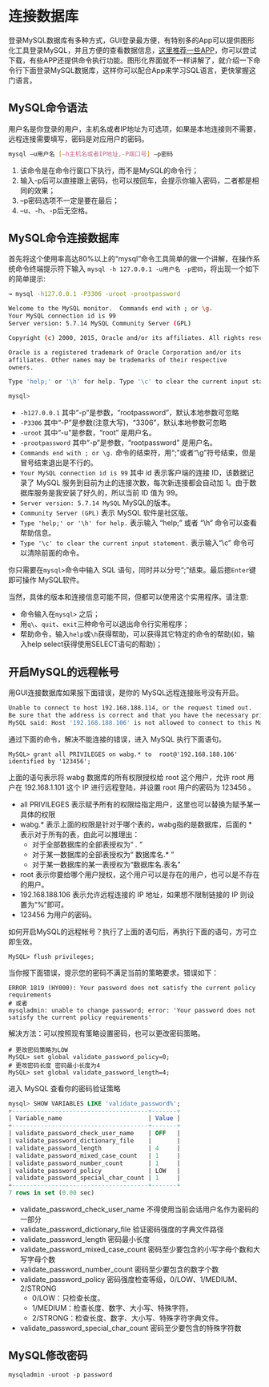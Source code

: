 
连接数据库
===

登录MySQL数据库有多种方式，GUI登录最方便，有特别多的App可以提供图形化工具登录MySQL，并且方便的查看数据信息，[这里推荐一些APP](/awesome-mysql.md#gui)，你可以尝试下载，有些APP还提供命令执行功能。图形化界面就不一样讲解了，就介绍一下命令行下面登录MySQL数据库，这样你可以配合App来学习SQL语言，更快掌握这门语言。

## MySQL命令语法

用户名是你登录的用户，主机名或者IP地址为可选项，如果是本地连接则不需要，远程连接需要填写，密码是对应用户的密码。

```bash
mysql –u用户名 [–h主机名或者IP地址,-P端口号] –p密码
```

1. 该命令是在命令行窗口下执行，而不是MySQL的命令行；
2. 输入-p后可以直接跟上密码，也可以按回车，会提示你输入密码，二者都是相同的效果；
3. –p密码选项不一定是要在最后；
4. –u、-h、-p后无空格。

## MySQL命令连接数据库

首先将这个使用率高达80%以上的“mysql”命令工具简单的做一个讲解，在操作系统命令终端提示符下输入 `mysql -h 127.0.0.1 -u用户名 -p密码`，将出现一个如下的简单提示:

```bash
→ mysql -h127.0.0.1 -P3306 -uroot -prootpassword

Welcome to the MySQL monitor.  Commands end with ; or \g.
Your MySQL connection id is 99
Server version: 5.7.14 MySQL Community Server (GPL)

Copyright (c) 2000, 2015, Oracle and/or its affiliates. All rights reserved.

Oracle is a registered trademark of Oracle Corporation and/or its
affiliates. Other names may be trademarks of their respective
owners.

Type 'help;' or '\h' for help. Type '\c' to clear the current input statement.

mysql>
```

- `-h127.0.0.1` 其中“-p”是参数，“rootpassword”，默认本地参数可忽略
- `-P3306` 其中“-P”是参数(注意大写)，“3306”，默认本地参数可忽略
- `-uroot` 其中“-u”是参数，“root” 是用户名。
- `-prootpassword` 其中“-p”是参数，“rootpassword” 是用户名。
- `Commands end with ; or \g.` 命令的结束符，用“;”或者“\g”符号结束，但是冒号结束退出是不行的。
- `Your MySQL connection id is 99` 其中 id 表示客户端的连接 ID，该数据记录了 MySQL 服务到目前为止的连接次数，每次新连接都会自动加 1。由于数据库服务是我安装了好久的，所以当前 ID 值为 99。
- `Server version: 5.7.14 MySQL` MySQL的版本。
- `Community Server (GPL)` 表示 MySQL 软件是社区版。
- `Type 'help;' or '\h' for help.` 表示输入 “help;” 或者 “\h” 命令可以查看帮助信息。
- `Type '\c' to clear the current input statement.` 表示输入“\c” 命令可以清除前面的命令。

你只需要在`mysql>`命令中输入 SQL 语句，同时并以分号“;”结束。最后摁`Enter`键即可操作 MySQL软件。

当然，具体的版本和连接信息可能不同，但都可以使用这个实用程序。请注意:

- 命令输入在`mysql>` 之后；
- 用`q\`、`quit`、`exit`三种命令可以退出命令行实用程序；
- 帮助命令，输入`help`或`\h`获得帮助，可以获得其它特定的命令的帮助(如，输入help select获得使用SELECT语句的帮助)；


## 开启MySQL的远程帐号

用GUI连接数据库如果报下面错误，是你的 MySQL远程连接账号没有开启。

```bash
Unable to connect to host 192.168.188.114, or the request timed out.
Be sure that the address is correct and that you have the necessary privileges, or try increasing the connection timeout (currently 10 seconds).
MySQL said: Host '192.168.188.106' is not allowed to connect to this MariaDB server
```

通过下面的命令，解决不能连接的错误，进入 MySQL 执行下面语句。

```shell
MySQL> grant all PRIVILEGES on wabg.* to  root@'192.168.188.106'  identified by '123456';
```

上面的语句表示将 wabg 数据库的所有权限授权给 root 这个用户，允许 root 用户在 192.168.1.101 这个 IP 进行远程登陆，并设置 root 用户的密码为 123456 。

- all PRIVILEGES 表示赋予所有的权限给指定用户，这里也可以替换为赋予某一具体的权限
- wabg.* 表示上面的权限是针对于哪个表的，wabg指的是数据库，后面的 * 表示对于所有的表，由此可以推理出：
    - 对于全部数据库的全部表授权为“ *.* ”
    - 对于某一数据库的全部表授权为“ 数据库名.* ”
    - 对于某一数据库的某一表授权为“数据库名.表名”
- root 表示你要给哪个用户授权，这个用户可以是存在的用户，也可以是不存在的用户。
- 192.168.188.106 表示允许远程连接的 IP 地址，如果想不限制链接的 IP 则设置为“%”即可。
- 123456 为用户的密码。

如何开启MySQL的远程帐号？执行了上面的语句后，再执行下面的语句，方可立即生效。

```shell
MySQL> flush privileges;
```

当你报下面错误，提示您的密码不满足当前的策略要求。错误如下：

```shell
ERROR 1819 (HY000): Your password does not satisfy the current policy requirements
# 或者
mysqladmin: unable to change password; error: 'Your password does not satisfy the current policy requirements'
```

解决方法：可以按照现有策略设置密码，也可以更改密码策略。

```shell
# 更改密码策略为LOW
MySQL> set global validate_password_policy=0;
# 更改密码长度 密码最小长度为4
MySQL> set global validate_password_length=4;  
```

进入 MySQL 查看你的密码验证策略

```sql
mysql> SHOW VARIABLES LIKE 'validate_password%';
+--------------------------------------+-------+
| Variable_name                        | Value |
+--------------------------------------+-------+
| validate_password_check_user_name    | OFF   | 
| validate_password_dictionary_file    |       | 
| validate_password_length             | 4     | 
| validate_password_mixed_case_count   | 1     | 
| validate_password_number_count       | 1     | 
| validate_password_policy             | LOW   | 
| validate_password_special_char_count | 1     | 
+--------------------------------------+-------+
7 rows in set (0.00 sec)
```

- validate_password_check_user_name 不得使用当前会话用户名作为密码的一部分
- validate_password_dictionary_file 验证密码强度的字典文件路径
- validate_password_length 密码最小长度
- validate_password_mixed_case_count 密码至少要包含的小写字母个数和大写字母个数
- validate_password_number_count 密码至少要包含的数字个数
- validate_password_policy 密码强度检查等级，0/LOW、1/MEDIUM、2/STRONG
  - 0/LOW：只检查长度。
  - 1/MEDIUM：检查长度、数字、大小写、特殊字符。
  - 2/STRONG：检查长度、数字、大小写、特殊字符字典文件。
- validate_password_special_char_count 密码至少要包含的特殊字符数

## MySQL修改密码

```shell
mysqladmin -uroot -p password
```
